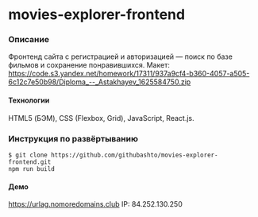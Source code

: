 # movies-explorer-frontend

### Описание
Фронтенд сайта с регистрацией и авторизацией — поиск по базе фильмов и сохранение понравившихся.
Макет: https://code.s3.yandex.net/homework/17311/937a9cf4-b360-4057-a505-6c12c7e50b98/Diploma_--_Astakhayev_1625584750.zip

#### Технологии
HTML5 (БЭМ), CSS (Flexbox, Grid), JavaScript, React.js.

### Инструкция по развёртыванию 
    $ git clone https://github.com/githubashto/movies-explorer-frontend.git
    npm run build
    
#### Демо
https://urlag.nomoredomains.club
IP: 84.252.130.250
